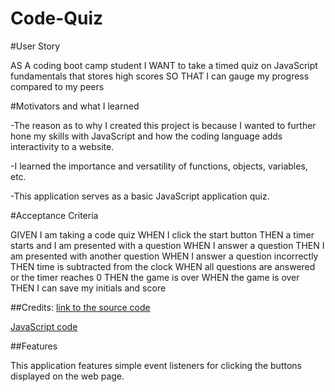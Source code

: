 # Code-Quiz

#User Story

AS A coding boot camp student
I WANT to take a timed quiz on JavaScript fundamentals that stores high scores
SO THAT I can gauge my progress compared to my peers

#Motivators and what I learned

-The reason as to why I created this project is because I wanted to further hone my skills with JavaScript and how the coding language adds interactivity to a website.

-I learned the importance and versatility of functions, objects, variables, etc.

-This application serves as a basic JavaScript application quiz.

#Acceptance Criteria

GIVEN I am taking a code quiz
WHEN I click the start button
THEN a timer starts and I am presented with a question
WHEN I answer a question
THEN I am presented with another question
WHEN I answer a question incorrectly
THEN time is subtracted from the clock
WHEN all questions are answered or the timer reaches 0
THEN the game is over
WHEN the game is over
THEN I can save my initials and score

##Credits:
[link to the source code](https://codingtorque.com/quiz-app-using-javascript/)

[JavaScript code](https://stackoverflow.com/questions/66488667/javascript-how-do-i-save-the-score-and-initials-once-the-page-is-refreshed-and)

##Features

This application features simple event listeners for clicking the buttons displayed on the web page.
